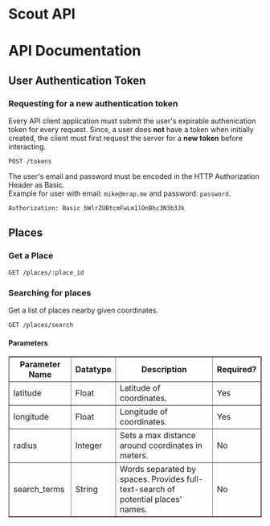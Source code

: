 Scout API
=========

API Documentation
=================

## User Authentication Token

### Requesting for a new authentication token

Every API client application must submit the user's expirable authenication token
for every request.  Since, a user does **not** have a token when initially created,
the client must first request the server for a **new token** before interacting.

    POST /tokens

The user's email and password must be encoded in the HTTP Authorization Header as Basic.  
Example for user with email: `mike@mrap.me` and password: `password`.

    Authorization: Basic bWlrZUBtcmFwLm1lOnBhc3N3b3Jk

## Places

### Get a Place

    GET /places/:place_id

### Searching for places

Get a list of places nearby given coordinates.

    GET /places/search

#### Parameters

<table border="1">
  <tr>
    <th>Parameter Name</th>
    <th>Datatype</th>
    <th>Description</th>
    <th>Required?</th>
  </tr>
  <tr>
    <td>latitude</td>
    <td>Float</td>
    <td>Latitude of coordinates.</td>
    <td>Yes</td>
  </tr>
  <tr>
    <td>longitude</td>
    <td>Float</td>
    <td>Longitude of coordinates.</td>
    <td>Yes</td>
  </tr>
  <tr>
    <td>radius</td>
    <td>Integer</td>
    <td>Sets a max distance around coordinates in meters.</td>
    <td>No</td>
  </tr>
  <tr>
    <td>search_terms</td>
    <td>String</td>
    <td>Words separated by spaces. Provides full-text-search of potential places' names.  </td>
    <td>No</td>
  </tr>
</table>

